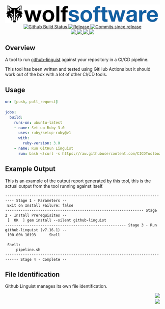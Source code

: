 <p align="center">
    <a href="https://github.com/WolfSoftware">
        <img src="https://raw.githubusercontent.com/WolfSoftware/branding/master/images/general/banners/64/black-and-white.png" alt="Wolf Software Logo" />
    </a>
    <br />
    <a href="https://github.com/CICDToolbox/github-linguist/actions/workflows/pipeline.yml">
        <img src="https://img.shields.io/github/workflow/status/CICDToolbox/github-linguist/pipeline/master?logo=github&logoColor=white&style=for-the-badge" alt="Github Build Status">
    </a>
    <a href="https://github.com/CICDToolbox/github-linguist/releases/latest">
        <img src="https://img.shields.io/github/v/release/CICDToolbox/github-linguist?color=blue&style=for-the-badge&logo=github&logoColor=white&label=Latest%20Release" alt="Release">
    </a>
    <a href="https://github.com/CICDToolbox/github-linguist/releases/latest">
        <img src="https://img.shields.io/github/commits-since/CICDToolbox/github-linguist/latest.svg?color=blue&style=for-the-badge&logo=github&logoColor=white" alt="Commits since release">
    </a>
    <br />
    <a href=".github/CODE_OF_CONDUCT.md">
        <img src="https://img.shields.io/badge/Code%20of%20Conduct-blue?style=for-the-badge&logo=read-the-docs&logoColor=white" />
    </a>
    <a href=".github/CONTRIBUTING.md">
        <img src="https://img.shields.io/badge/Contributing-blue?style=for-the-badge&logo=read-the-docs&logoColor=white" />
    </a>
    <a href=".github/SECURITY.md">
        <img src="https://img.shields.io/badge/Report%20Security%20Concern-blue?style=for-the-badge&logo=read-the-docs&logoColor=white" />
    </a>
    <a href="https://github.com/CICDToolbox/github-linguist/issues">
        <img src="https://img.shields.io/badge/Get%20Support-blue?style=for-the-badge&logo=read-the-docs&logoColor=white" />
    </a>
</p>

## Overview

A tool to run [github-linguist](https://github.com/github/linguist) against your repository in a CI/CD pipeline.

This tool has been written and tested using GitHub Actions but it should work out of the box with a lot of other CI/CD tools.

## Usage

```yml
on: [push, pull_request]

jobs:
  build:
    runs-on: ubuntu-latest
    - name: Set up Ruby 3.0
      uses: ruby/setup-ruby@v1
      with:
        ruby-version: 3.0
    - name: Run GitHun Linguist
      run: bash <(curl -s https://raw.githubusercontent.com/CICDToolbox/github-linguist/master/pipeline.sh)
```

## Example Output

This is an example of the output report generated by this tool, this is the actual output from the tool running against itself.

```
-------------------------------------------------------------------------- Stage 1 - Parameters --
 Exit on Install Failure: false
--------------------------------------------------------------- Stage 2 - Install Prerequisites --
 [  OK  ] gem install --silent github-linguist
------------------------------------------------------- Stage 3 - Run github-linguist (v7.16.1) --
 100.00% 10193      Shell

 Shell:
     pipeline.sh
---------------------------------------------------------------------------- Stage 4 - Complete --
```

## File Identification

Github Linguist manages its own file identification.

<p align="right">
    <a href="https://github.com/TGWolf">
        <img src="https://img.shields.io/badge/Created%20by%20Wolf-black?style=for-the-badge" />
    </a>
    <br />
    <a href="https://ko-fi.com/wolfsoftware">
        <img src="https://img.shields.io/badge/Ko%20Fi-black?style=for-the-badge&logo=ko-fi&logoColor=white" />
    </a>
</p>

